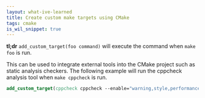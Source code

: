 ```yaml
---
layout: what-ive-learned
title: Create custom make targets using CMake
tags: cmake
is_wil_snippet: true
---
```

**tl;dr** `add_custom_target(foo command)` will execute the command when `make foo` is run.

This can be used to integrate external tools into the CMake project such as static analysis checkers. The following example will run the cppcheck analysis tool when `make cppcheck` is run.

```cmake
add_custom_target(cppcheck cppcheck --enable="warning,style,performance,portability" --template=gcc --project=compile_commands.json)
```
